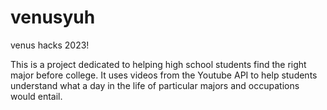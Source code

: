# venusyuh
venus hacks 2023!

This is a project dedicated to helping high school students find the right major before college. It uses videos from the Youtube API to help students understand what a day in the life of particular majors and occupations would entail.
